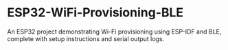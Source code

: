 # ESP32-WiFi-Provisioning-BLE
An ESP32 project demonstrating Wi-Fi provisioning using ESP-IDF and BLE, complete with setup instructions and serial output logs.

